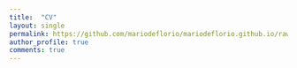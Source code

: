 ```yaml
---
title:  "CV"
layout: single
permalink: https://github.com/mariodeflorio/mariodeflorio.github.io/raw/master/_files/CV_DeFlorio.pdf
author_profile: true
comments: true
---
```


